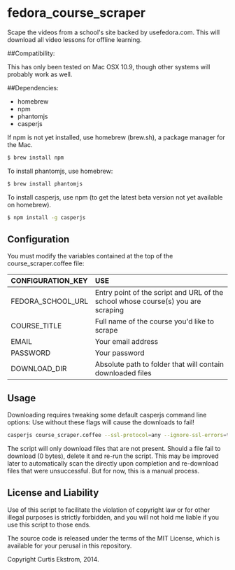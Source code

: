 fedora_course_scraper
=====================

Scape the videos from a school's site backed by usefedora.com.  This will download all video lessons for offline learning.


##Compatibility:

This has only been tested on Mac OSX 10.9, though other systems will
probably work as well.

##Dependencies:

- homebrew
- npm
- phantomjs
- casperjs

If npm is not yet installed, use homebrew (brew.sh), a package manager
for the Mac.

```bash
$ brew install npm
```

To install phantomjs, use homebrew:

```bash
$ brew install phantomjs
```

To install casperjs, use npm (to get the latest beta version not yet
    available on homebrew).

```bash
$ npm install -g casperjs
```

## Configuration

You must modify the variables contained at the top of the course_scraper.coffee file:

| CONFIGURATION_KEY | USE                                                                              |
| :---------------- | :--                                                                              |
| FEDORA_SCHOOL_URL | Entry point of the script and URL of the school whose course(s) you are scraping |
| COURSE_TITLE      | Full name of the course you'd like to scrape                                     |
| EMAIL             | Your email address                                                               |
| PASSWORD          | Your password                                                                    |
| DOWNLOAD_DIR      | Absolute path to folder that will contain downloaded files                       |

## Usage

Downloading requires tweaking some default casperjs command line options:
Use without these flags will cause the downloads to fail!

```bash
casperjs course_scraper.coffee --ssl-protocol=any --ignore-ssl-errors=true --cookies-file=cookies.txt
```

The script will only download files that are not present.  Should a file fail to download (0 bytes), delete it and re-run the script.  This may be improved later to automatically scan the directly upon completion and re-download files that were unsuccessful.  But for now, this is a manual process.

## License and Liability
Use of this script to facilitate the violation of copyright law or for other illegal purposes is strictly forbidden, and you will not hold me liable if you use this script to those ends.

The source code is released under the terms of the MIT License, which is available for your perusal in this repository.

Copyright Curtis Ekstrom, 2014.

